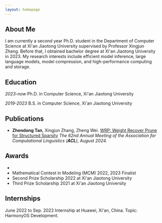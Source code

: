 ```yaml
---
layout: homepage
---
```


## About Me

I am currently a second year Ph.D. student in the Department of Computer Science at Xi'an Jiaotong University supervised by Professor Xingjun Zhang. Before that, I obtained bachelor degree at Xi'an Jiaotong University in 2023. My research interests include efficient model inference, large language models, model compression, and high-performance computing and storage. 

## Education

*2023-now* Ph.D. in Computer Science, Xi'an Jiaotong University

*2019-2023* B.S. in Computer Science, Xi'an Jiaotong University

## Publications

- **Zhendong Tan**, Xingjun Zhang, Zheng Wei. [WRP: Weight Recover Prune for Structured Sparsity](https://aclanthology.org/2024.acl-long.347/) *The 62nd Annual Meeting of the Association for Computational Linguistics (**ACL**), August 2024.*

## Awards

- 
- Mathematical Contest in Modeling (MCM) 2022, 2023 Finalist
- Second Prize Scholarship 2022 at Xi'an Jiaotong University
- Third Prize Scholarship 2021 at Xi'an Jiaotong University

## Internships

June 2022 to Sep. 2022 Internship at Huawei, Xi'an, China. Topic: HarmonyOS Development.
